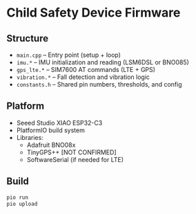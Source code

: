 # Child Safety Device Firmware

## Structure

- `main.cpp` – Entry point (setup + loop)
- `imu.*` – IMU initialization and reading (LSM6DSL or BNO085)
- `gps_lte.*` – SIM7600 AT commands (LTE + GPS)
- `vibration.*` – Fall detection and vibration logic
- `constants.h` – Shared pin numbers, thresholds, and config

## Platform

- Seeed Studio XIAO ESP32-C3
- PlatformIO build system
- Libraries:
  - Adafruit BNO08x
  - TinyGPS++ [NOT CONFIRMED]
  - SoftwareSerial (if needed for LTE)

## Build

```bash
pio run
pio upload
